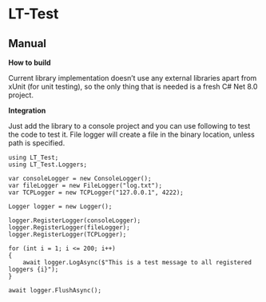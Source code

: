 # LT-Test
## Manual

**How to build**

Current library implementation doesn’t use any external libraries apart from xUnit (for unit testing), so the only thing that is needed is a fresh C# Net 8.0 project.

**Integration**

Just add the library to a console project and you can use following to test the code to test it. File logger will create a file in the binary location, unless path is specified.

```
using LT_Test;
using LT_Test.Loggers;

var consoleLogger = new ConsoleLogger();
var fileLogger = new FileLogger("log.txt");
var TCPLogger = new TCPLogger("127.0.0.1", 4222);

Logger logger = new Logger();

logger.RegisterLogger(consoleLogger);
logger.RegisterLogger(fileLogger);
logger.RegisterLogger(TCPLogger);

for (int i = 1; i <= 200; i++)
{
    await logger.LogAsync($"This is a test message to all registered loggers {i}");
}

await logger.FlushAsync();
```
